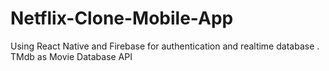 # Netflix-Clone-Mobile-App
Using React Native and Firebase for authentication and realtime database . TMdb as Movie Database API
